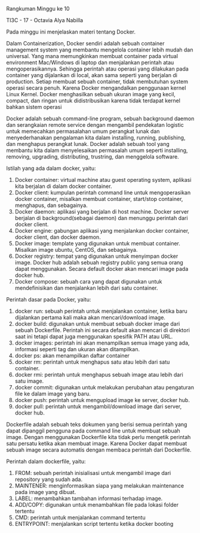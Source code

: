 Rangkuman Minggu ke 10

TI3C - 17 - Octavia Alya Nabilla

Pada minggu ini menjelaskan materi tentang Docker.

Dalam Containerization, Docker sendiri adalah sebuah container management system yang membantu mengelola container lebih mudah dan universal.
Yang mana memungkinkan membuat container pada virtual environment Mac/Windows di laptop dan menjalankan perintah atau mengoperasikannya. Sehingga perintah atau operasi yang dilakukan pada container yang dijalankan di local, akan sama seperti yang berjalan di production.
Setiap membuat sebuah container, tidak membutuhan system operasi secara penuh. Karena Docker mengandalkan penggunaan kernel Linux Kernel. Docker menghasilkan sebuah ukuran image yang kecil, compact, dan ringan untuk didistribusikan karena tidak terdapat kernel bahkan sistem operasi

Docker adalah sebuah command-line program, sebuah background daemon dan serangkaian remote service dengan mengambil pendekatan logistic untuk memecahkan permasalahan umum perangkat lunak dan menyederhanakan pengalaman kita dalam installing, running, publishing, dan menghapus perangkat lunak.
Docker adalah sebuah tool yang membantu kita dalam menyelesaikan permasalah umum seperti installing, removing, upgrading, distributing, trustring, dan menggelola software.

Istilah yang ada dalam docker, yaitu:
1. Docker container: virtual machine atau guest operating system, aplikasi kita berjalan di dalam docker container.
2. Docker client: kumpulan perintah command line untuk mengoperasikan docker container, misalkan membuat container, start/stop container, menghapus, dan sebagainya.
3. Docker daemon: aplikasi yang berjalan di host machine. Docker server berjalan di background(sebagai daemon) dan menunggu perintah dari docker client.
4. Docker engine: gabungan aplikasi yang menjalankan docker container, docker client, dan docker daemon. 
5. Docker image: template yang digunakan untuk membuat container. Misalkan image ubuntu, CentOS, dan sebagainya. 
6. Docker registry: tempat yang digunakan untuk menyimpan docker image. Docker hub adalah sebuah registry public yang semua orang dapat menggunakan. Secara default docker akan mencari image pada docker hub.
7. Docker compose: sebuah cara yang dapat digunakan untuk mendefinisikan dan menjalankan lebih dari satu container.

Perintah dasar pada Docker, yaitu:
1. docker run: sebuah perintah untuk menjalankan container, ketika baru dijalankan pertama kali maka akan mencari/download image.
2. docker build: digunakan untuk membuat sebuah docker image dari sebuah Dockerfile. Perintah ini secara default akan mencari di direktori saat ini tetapi dapat juga menggunakan spesifik PATH atau URL.
3. docker images: perintah ini akan menampilkan semua image yang ada, informasi seperti tag dan ukuran akan ditampilkan.
4. docker ps: akan menampilkan daftar container
5. docker rm: perintah untuk menghapus satu atau lebih dari satu container.
6. docker rmi: perintah untuk menghapus sebuah image atau lebih dari satu image.
7. docker commit: digunakan untuk melakukan perubahan atau pengaturan file ke dalam image yang baru. 
8. docker push: perintah untuk mengupload image ke server, docker hub.
9. docker pull: perintah untuk mengambil/download image dari server, docker hub.

Dockerfile adalah sebuah teks dokumen yang berisi semua perintah yang dapat dipanggil pengguna pada command line untuk membuat sebuah image.
Dengan menggunakan Dockerfile kita tidak perlu mengetik perintah satu persatu ketika akan membuat image. Karena Docker dapat membuat sebuah image secara automatis dengan membaca perintah dari Dockerfile.

Perintah dalam dockerfile, yaitu:
1. FROM: sebuah perintah inisialisasi untuk mengambil image dari repository yang sudah ada.
2. MAINTENER: menginformasikan siapa yang melakukan maintenance pada image yang dibuat.
3. LABEL: menambahkan tambahan informasi terhadap image.
4. ADD/COPY: digunakan untuk menambahkan file pada lokasi folder tertentu
5. CMD: perintah untuk menjalankan command tertentu
6. ENTRYPOINT: menjalankan script tertentu ketika docker booting

